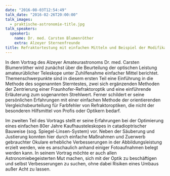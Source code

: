 ```yaml
---
date: "2016-08-03T12:54:49"
talk_date: "2016-02-26T20:00:00"
talk_images:
  - praktische-astronomie-title.jpg
talk_speakers:
  speaker1:
    name: Dr. med. Carsten Blumenröther
    extra: Alzeyer Sternenfreunde
title: Refraktortestung mit einfachen Mitteln und Beispiel der Modifikation an einem catadioptrischen Kaufhausteleskop aus den 80er Jahren
---
```


In dem Vortrag des Alzeyer Amateurastronoms Dr. med. Carsten Blumenröther wird zunächst über die Beurteilung der optischen Leistung amateurüblicher Teleskope unter Zuhilfenahme einfacher Mittel berichtet.
Themenschwerpunkte sind in diesem ersten Teil eine Einführung in die Methode des sogenannten Sterntestes, zwei sich ergänzenden Methoden der Zentrierung einer Fraunhofer-Refraktoroptik und eine einführende Erläuterung zum sogenannten Strehlwert. Ferner schildert er seine persönlichen Erfahrungen mit einer einfachen Methode der orientierenden Vergleichsbeurteilung für Farbfehler von Refraktoroptiken, die nicht der besonderen Hilfsmittel von Profis oder Optikern bedarf.

Im zweiten Teil des Vortrags stellt er seine Erfahrungen bei der Optimierung eines einfachen 80er Jahre Kaufhausteleskopes in catadioptrischer Bauweise (sog. Spiegel-Linsen-System) vor. Neben der Säuberung und Justierung konnten hier durch einfache Maßnahmen und Zuerwerb gebrauchter Okulare erhebliche Verbesserungen in der Abbildungsleistung erzielt werden, wie es anschaulich anhand einiger Fotoaufnahmen belegt werden kann. In seinem Vortrag möchte er auch allen Astronomiebegeisterten Mut machen, sich mit der Optik zu beschäftigen und selbst Verbesserungen zu suchen, ohne dabei Risiken eines Umbaus außer Acht zu lassen.

